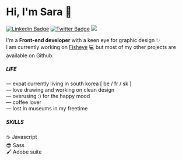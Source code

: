 # Hi, I'm Sara 👋
[![Linkedin Badge](https://img.shields.io/badge/-LinkedIn-0e76a8?style=flat-square&logo=Linkedin&logoColor=white)](https://www.linkedin.com/in/hisarandre/)
[![Twitter Badge](https://img.shields.io/badge/-Twitter-00acee?style=flat-square&logo=Twitter&logoColor=white)](https://twitter.com/hisarandre)
![](https://visitor-badge.glitch.me/badge?page_id=hisarandre&style=flat-square&color=0088cc)

I'm a **Front-end developer** with a keen eye for graphic design ✨<br> I am currently working on [Fisheye](https://github.com/hisarandre/FISHEYE) 💻 but most of my other projects are available on Github.

##### LIFE
— expat currently living in south korea [ be / fr / sk ] <br>
— love drawing and working on clean design <br>
— overusing :) for the happy mood <br>
— coffee lover <br>
— lost in museums in my freetime<br>

##### SKILLS
:coffee:         Javascript <br>
:sunglasses:     Sass <br>
:paintbrush:     Adobe suite <br>
